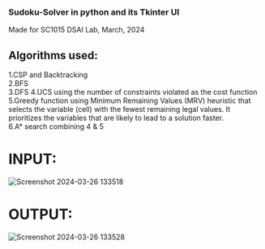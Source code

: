 ### Sudoku-Solver in python and its Tkinter UI

Made for SC1015 DSAI Lab, March, 2024

## Algorithms used:<br />

1.CSP and Backtracking <br />
2.BFS <br />
3.DFS
4.UCS using the number of constraints violated as the cost function <br />
5.Greedy function using Minimum Remaining Values (MRV) heuristic that selects the variable (cell) with the fewest remaining legal values. It prioritizes the variables that are likely to lead to a solution faster. <br />
6.A* search combining 4 & 5 <br />

# INPUT:

![Screenshot 2024-03-26 133518](https://github.com/Samsriddhi/Sudoku-Solver-python-BFS-and-Backtracking-/assets/154321347/f35b66d3-04c4-4329-97aa-a12bb88c8a93)

# OUTPUT:

![Screenshot 2024-03-26 133528](https://github.com/Samsriddhi/Sudoku-Solver-python-BFS-and-Backtracking-/assets/154321347/b320f324-55f5-4263-b4e5-611cea251cbc)
